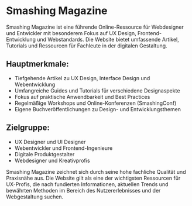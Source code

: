 # Smashing Magazine

Smashing Magazine ist eine führende Online-Ressource für Webdesigner und Entwickler mit besonderem Fokus auf UX Design, Frontend-Entwicklung und Webstandards. Die Website bietet umfassende Artikel, Tutorials und Ressourcen für Fachleute in der digitalen Gestaltung.

## Hauptmerkmale:
- Tiefgehende Artikel zu UX Design, Interface Design und Webentwicklung
- Umfangreiche Guides und Tutorials für verschiedene Designaspekte
- Fokus auf praktische Anwendbarkeit und Best Practices
- Regelmäßige Workshops und Online-Konferenzen (SmashingConf)
- Eigene Buchveröffentlichungen zu Design- und Entwicklungsthemen

## Zielgruppe:
- UX Designer und UI Designer
- Webentwickler und Frontend-Ingenieure
- Digitale Produktgestalter
- Webdesigner und Kreativprofis

Smashing Magazine zeichnet sich durch seine hohe fachliche Qualität und Praxisnähe aus. Die Website gilt als eine der wichtigsten Ressourcen für UX-Profis, die nach fundierten Informationen, aktuellen Trends und bewährten Methoden im Bereich des Nutzererlebnisses und der Webgestaltung suchen.
